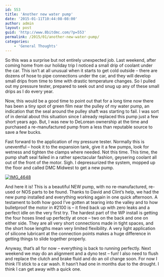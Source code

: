 ```yaml
---
id: 553
title: 'Another new water pump'
date: '2015-01-11T10:44:08-08:00'
author: admin
layout: post
guid: 'http://www.8bitdmc.com/?p=553'
permalink: /2015/01/another-new-water-pump/
categories:
    - 'General Thoughts'
---
```


So this was a surprise but not entirely unexpected job. Last weekend, after coming home from our holiday trip I noticed a small drip of coolant under the car. This isn’t at all unusual when it starts to get cold outside – there are dozens of hose to pipe connections under the car, and they will develop small drips from time to time with drastic temperature changes. So I pulled out my pressure tester, prepared to seek out and snug up any of these small drips as I do every year.

Now, this would be a good time to point out that for a long time now there has been a tiny spot of green film near the pulley of my water pump, an indication that the seal around the pulley shaft was starting to fail. I was sort of in denial about this situation since I already replaced this pump just a few short years ago. But, I was new to DeLorean ownership at the time and purchased a re-manufactured pump from a less than reputable source to save a few bucks.

Fast forward to the application of my pressure tester. Normally this is uneventful – hook it to the expansion tank, give it a few pumps, look for wetness and tighten the clamps where needed. Not this time. This time, the pump shaft seal failed in a rather spectacular fashion, geysering coolant all out of the front of the motor. Sigh. I depressurized the system, mopped up the floor and called DMC Midwest to get a new pump.

[![IMG_4648](/assets/images2015/01/IMG_4648-e1421000825651-300x225.jpg)](/assets/images2015/01/IMG_4648-e1421000825651.jpg)

And here it is! This is a beautiful NEW pump, with no re-manufactured, re-used or NOS parts to be found. Thanks to David and Clint’s help, we had the new pump installed and everything working again in one quick afternoon. A testament to both how good I’ve gotten at tearing into the valley and to how bulletproof the motor in #2100 is – it fired back up with zero leaks and a perfect idle on the very first try. The hardest part of the WP install is getting the four hoses lined up perfectly at once – two on the back and one on either side. They are all very short connections made in tight spaces, and the short hose lengths mean very limited flexibility. A very light application of silicone lubricant at the connection points makes a huge difference in getting things to slide together properly.

Anyway, that’s all for now – everything is back to running perfectly. Next weekend we may do an alignment and a dyno test – fun! I also need to flush and replace the clutch and brake fluid and do an oil change soon. For now I think I’ll stick to a car wash. It hasn’t had one in months due to the drought. I think I can get away with a quick one.